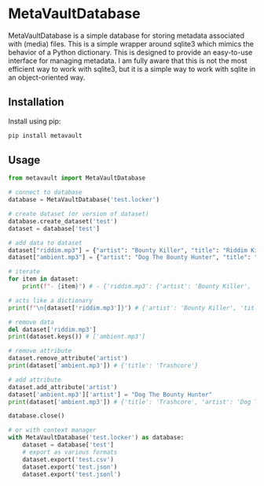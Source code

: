 # MetaVaultDatabase

MetaVaultDatabase is a simple database for storing metadata associated with (media) files. This is a simple wrapper around sqlite3 which mimics the behavior of a Python dictionary. This is designed to provide an easy-to-use interface for managing metadata.
I am fully aware that this is not the most efficient way to work with sqlite3, but it is a simple way to work with sqlite in an object-oriented way.

## Installation

Install using pip:

```bash
pip install metavault
```

## Usage

```python
from metavault import MetaVaultDatabase

# connect to database
database = MetaVaultDatabase('test.locker')

# create dataset (or version of dataset)
database.create_dataset('test')
dataset = database['test']

# add data to dataset
dataset["riddim.mp3"] = {"artist": "Bounty Killer", "title": "Riddim Killa"}
dataset["ambient.mp3"] = {"artist": "Dog The Bounty Hunter", "title": "Trashcore"}

# iterate
for item in dataset:
    print(f"- {item}") # - {'riddim.mp3': {'artist': 'Bounty Killer', 'title': 'Riddim Killa'}}

# acts like a dictionary
print(f"\n{dataset['riddim.mp3']}") # {'artist': 'Bounty Killer', 'title': 'Riddim Killa'}

# remove data
del dataset['riddim.mp3']
print(dataset.keys()) # ['ambient.mp3']

# remove attribute
dataset.remove_attribute('artist')
print(dataset['ambient.mp3']) # {'title': 'Trashcore'}

# add attribute
dataset.add_attribute('artist')
dataset['ambient.mp3']['artist'] = "Dog The Bounty Hunter"
print(dataset['ambient.mp3']) # {'title': 'Trashcore', 'artist': 'Dog The Bounty Hunter'}

database.close()

# or with context manager
with MetaVaultDatabase('test.locker') as database:
    dataset = database['test']
    # export as various formats
    dataset.export('test.csv')
    dataset.export('test.json')
    dataset.export('test.jsonl')
```